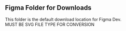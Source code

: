 ## Figma Folder for Downloads
This folder is the default download location for Figma Dev. <br />
MUST BE SVG FILE TYPE FOR CONVERSION